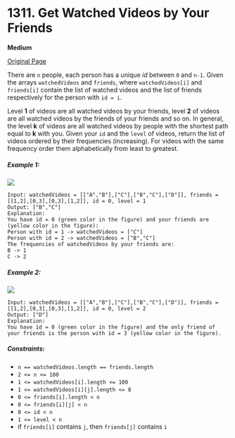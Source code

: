 # 1311. Get Watched Videos by Your Friends

**Medium**

[Original Page](https://leetcode.com/problems/get-watched-videos-by-your-friends/)

There are `n` people, each person has a unique _id_ between `0` and `n-1`. Given the arrays `watchedVideos` and `friends`, where `watchedVideos[i]` and `friends[i]` contain the list of watched videos and the list of friends respectively for the person with `id = i`.

Level __1__ of videos are all watched videos by your friends, level __2__ of videos are all watched videos by the friends of your friends and so on. In general, the level __k__ of videos are all watched videos by people with the shortest path equal to __k__ with you. Given your `id` and the `level` of videos, return the list of videos ordered by their frequencies (increasing). For videos with the same frequency order them alphabetically from least to greatest. 

##### Example 1:
![](https://assets.leetcode.com/uploads/2020/01/02/leetcode_friends_1.png)
```
Input: watchedVideos = [["A","B"],["C"],["B","C"],["D"]], friends = [[1,2],[0,3],[0,3],[1,2]], id = 0, level = 1
Output: ["B","C"] 
Explanation: 
You have id = 0 (green color in the figure) and your friends are (yellow color in the figure):
Person with id = 1 -> watchedVideos = ["C"] 
Person with id = 2 -> watchedVideos = ["B","C"] 
The frequencies of watchedVideos by your friends are: 
B -> 1 
C -> 2
```

##### Example 2:
![](https://assets.leetcode.com/uploads/2020/01/02/leetcode_friends_2.png)
```
Input: watchedVideos = [["A","B"],["C"],["B","C"],["D"]], friends = [[1,2],[0,3],[0,3],[1,2]], id = 0, level = 2
Output: ["D"]
Explanation: 
You have id = 0 (green color in the figure) and the only friend of your friends is the person with id = 3 (yellow color in the figure).
```

##### Constraints:
- `n == watchedVideos.length == friends.length`
- `2 <= n <= 100`
- `1 <= watchedVideos[i].length <= 100`
- `1 <= watchedVideos[i][j].length <= 8`
- `0 <= friends[i].length < n`
- `0 <= friends[i][j] < n`
- `0 <= id < n`
- `1 <= level < n`
- if `friends[i]` contains `j`, then `friends[j]` contains `i`
